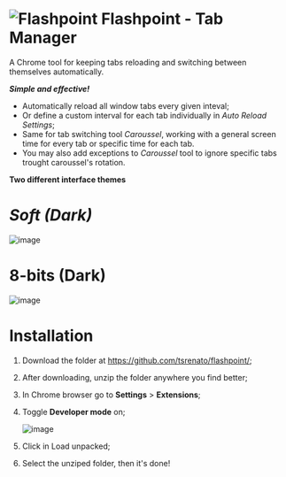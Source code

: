 # ![Flashpoint](https://user-images.githubusercontent.com/61587769/153037529-b32c88ef-886b-4c91-a432-c213f925e0bb.gif)  Flashpoint - Tab Manager
A Chrome tool for keeping  tabs reloading and switching between themselves automatically.


***Simple and effective!***</br>

* Automatically reload all window tabs every given inteval;
* Or define a custom interval for each tab individually in *Auto Reload Settings*;
* Same for tab switching tool *Caroussel*, working with a general screen time for every tab or specific time for each tab.
* You may also add exceptions to *Caroussel* tool to ignore specific tabs trought caroussel's rotation.

**Two different interface themes** 

# *Soft (Dark)*</br>
![image](https://user-images.githubusercontent.com/61587769/154470395-e8ba6933-b1d6-451b-8935-e27ab094f30f.png)


# **8-bits (Dark)**</br>
![image](https://user-images.githubusercontent.com/61587769/154470486-f6ee9222-0d76-417f-9e52-1b38764a40be.png)

# Installation

1. Download the folder at https://github.com/tsrenato/flashpoint/;
2. After downloading, unzip the folder anywhere you find better;
3. In Chrome browser go to **Settings** > **Extensions**;
4. Toggle **Developer mode** on;  
  
      ![image](https://user-images.githubusercontent.com/61587769/155307379-1d23a134-b247-4ac6-b327-ed78cb693f83.png)
  
  
5. Click in Load unpacked;
6. Select the unziped folder, then it's done!
